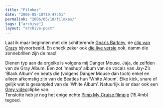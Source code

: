 ```yaml
---
title: "Filmkes"
date: "2006-05-10T19:47:51"
permalink: "2006/05/10/filmkes/"
tags: ["archive"]
layout: "archive-post"
---
```

Laat ik maar beginnen met die schitterende [Gnarls Barkley](http://www.gnarlsbarkley.com/ "http://www.gnarlsbarkley.com/"), de [clip van Crazy](http://streamos.atlrec.com/wmedia/atlantic/gnarls_barkley/video/crazy/crazy-450.wvx "http://streamos.atlrec.com/wmedia/atlantic/gnarls_barkley/video/crazy/crazy-450.wvx") bijvoorbeeld. En check zeker ook [die live versie](http://www.youtube.com/watch?v=wcOabajz8I8 "http://www.youtube.com/watch?v=wcOabajz8I8") ook, damm die zonnebrillen zijn de max!

Dienen typ aan da orgelke is volgens mij Danger Mouse. Jaja, de zelfden van de Gray Album. Een zot ‘mashup’ album van de vocals van Jay-Z’s ‘Black Album’ en beats die (volgens Danger Mouse dan toch) enkel en alleen afkomstig zijn van de Beatles hun ‘White Album’. Elke kick, snare of gelijk wat is gesampled van de ‘White Album’. Natuurlijk is er daar ook een [Grey video](http://waxy.org/random/video/grey_video.mov "http://waxy.org/random/video/grey_video.mov")clipke van.  
Tenslotte heb je nog het enige echte [Pimp My Cruise filmpje](http://www.zeescoutsjanbart.be/download/video/pimpmycruise.mov "http://www.zeescoutsjanbart.be/download/video/pimpmycruise.mov") (15.4mb) tegoed.
